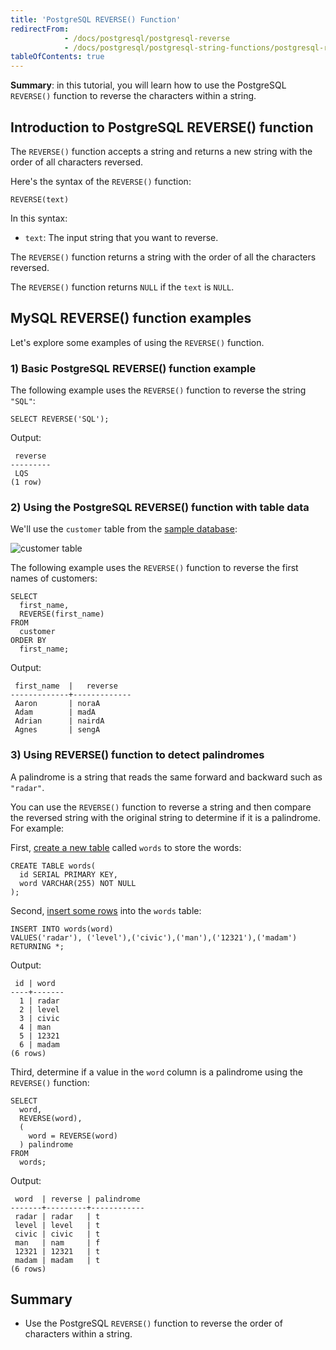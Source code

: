 ```yaml
---
title: 'PostgreSQL REVERSE() Function'
redirectFrom:
            - /docs/postgresql/postgresql-reverse 
            - /docs/postgresql/postgresql-string-functions/postgresql-reverse/
tableOfContents: true
---
```


**Summary**: in this tutorial, you will learn how to use the PostgreSQL `REVERSE()` function to reverse the characters within a string.

## Introduction to PostgreSQL REVERSE() function

The `REVERSE()` function accepts a string and returns a new string with the order of all characters reversed.

Here's the syntax of the `REVERSE()` function:

```
REVERSE(text)
```

In this syntax:

- `text`: The input string that you want to reverse.

The `REVERSE()` function returns a string with the order of all the characters reversed.

The `REVERSE()` function returns `NULL` if the `text` is `NULL`.

## MySQL REVERSE() function examples

Let's explore some examples of using the `REVERSE()` function.

### 1) Basic PostgreSQL REVERSE() function example

The following example uses the `REVERSE()` function to reverse the string `"SQL"`:

```
SELECT REVERSE('SQL');
```

Output:

```
 reverse
---------
 LQS
(1 row)
```

### 2) Using the PostgreSQL REVERSE() function with table data

We'll use the `customer` table from the [sample database](/docs/postgresql/postgresql-getting-started/postgresql-sample-database):

![customer table](https://www.postgresqltutorial.com/wp-content/uploads/2019/05/customer.png)

The following example uses the `REVERSE()` function to reverse the first names of customers:

```
SELECT
  first_name,
  REVERSE(first_name)
FROM
  customer
ORDER BY
  first_name;
```

Output:

```
 first_name  |   reverse
-------------+-------------
 Aaron       | noraA
 Adam        | madA
 Adrian      | nairdA
 Agnes       | sengA
```

### 3) Using REVERSE() function to detect palindromes

A palindrome is a string that reads the same forward and backward such as `"radar"`.

You can use the `REVERSE()` function to reverse a string and then compare the reversed string with the original string to determine if it is a palindrome. For example:

First, [create a new table](/docs/postgresql/postgresql-create-table) called `words` to store the words:

```
CREATE TABLE words(
  id SERIAL PRIMARY KEY,
  word VARCHAR(255) NOT NULL
);
```

Second, [insert some rows](/docs/postgresql/postgresql-insert-multiple-rows) into the `words` table:

```
INSERT INTO words(word)
VALUES('radar'), ('level'),('civic'),('man'),('12321'),('madam')
RETURNING *;
```

Output:

```
 id | word
----+-------
  1 | radar
  2 | level
  3 | civic
  4 | man
  5 | 12321
  6 | madam
(6 rows)
```

Third, determine if a value in the `word` column is a palindrome using the `REVERSE()` function:

```
SELECT
  word,
  REVERSE(word),
  (
    word = REVERSE(word)
  ) palindrome
FROM
  words;
```

Output:

```
 word  | reverse | palindrome
-------+---------+------------
 radar | radar   | t
 level | level   | t
 civic | civic   | t
 man   | nam     | f
 12321 | 12321   | t
 madam | madam   | t
(6 rows)
```

## Summary

- Use the PostgreSQL `REVERSE()` function to reverse the order of characters within a string.
